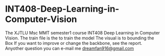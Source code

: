 # INT408-Deep-Learning-in-Computer-Vision
The XJTLU Msc MMT semester1 course INT408 Deep Learning in Computer Vision.
The train file is the to train the model
The visual is to bounding the Box
If you want to  improve or change the backbone, see the report.
Anyother question you can e-mail me dreamfan916@gmail.com

